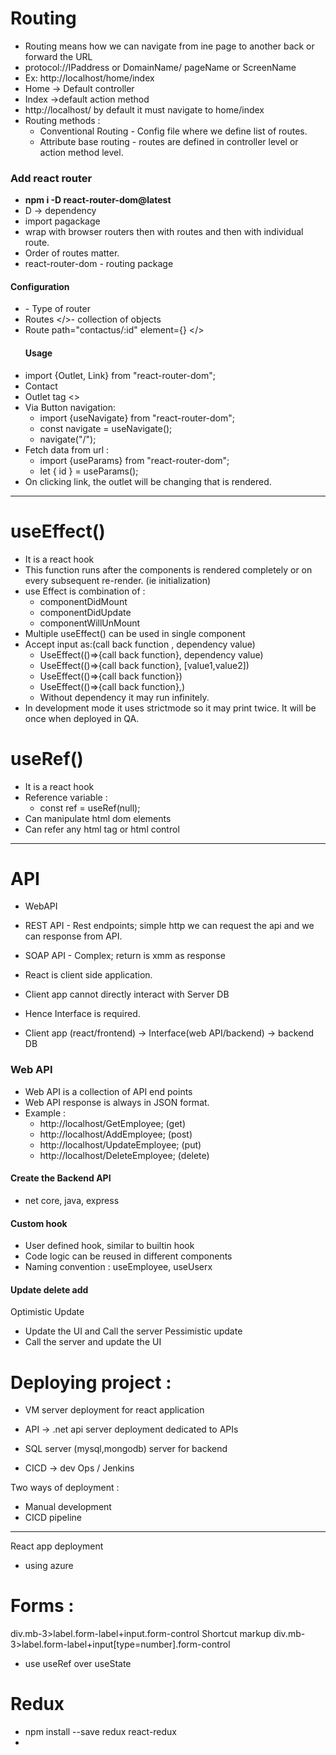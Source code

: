 # Routing

- Routing means how we can navigate from ine page to another back or forward the URL
- protocol://IPaddress or DomainName/ pageName or ScreenName
- Ex: http://localhost/home/index
- Home -> Default controller
- Index ->default action method
- http://localhost/ by default it must navigate to home/index
- Routing methods :
  - Conventional Routing - Config file where we define list of routes.
  - Attribute base routing - routes are defined in controller level or action method level.
  
### Add react router
- **npm i -D react-router-dom@latest**
- D -> dependency
- import pagackage
- wrap with browser routers then with routes and then with individual route.
- Order of routes matter.
- react-router-dom - routing package
#### **Configuration**
- <BrowserRouter> - Type of router
- Routes </>- collection of objects
- Route path="contactus/:id" element={<contact/>} </>
  #### **Usage**
- import {Outlet, Link} from "react-router-dom";
- <Link to="/contactus/67">Contact</Link>
- Outlet  tag <>
- Via Button navigation: 
  - import {useNavigate} from "react-router-dom";
  - const navigate = useNavigate();
  - navigate("/");
- Fetch data from url :
  - import {useParams} from "react-router-dom";
  - let { id } = useParams();
- On clicking link, the outlet will be changing that is rendered.

---

# useEffect()
- It is a react hook
- This function runs after the components is rendered completely or on every subsequent re-render. (ie initialization)
- use Effect is combination of :
  - componentDidMount
  - componentDidUpdate
  - componentWillUnMount
- Multiple useEffect() can be used in single component
- Accept input as:(call back function , dependency value)
  - UseEffect(()=>{call back function}, dependency value)
  - UseEffect(()=>{call back function}, [value1,value2])
  - UseEffect(()=>{call back function})
  - UseEffect(()=>{call back function},)
  - Without dependency it may run infinitely.
- In development mode it uses strictmode so it may print twice. It will be once when deployed in QA.

# useRef()
- It is a react hook
- Reference variable :
  - const ref = useRef<type>(null);
- Can manipulate html dom elements
- Can refer any html tag or html control

---

# API 
- WebAPI
- REST API - Rest endpoints; simple http we can request the api and we can response from API.
- SOAP API - Complex; return is xmm as response

- React is client side application.
- Client app cannot directly interact with Server DB
- Hence Interface is required.
- Client app (react/frontend) -> Interface(web API/backend) -> backend DB

### Web API
- Web API is a collection of API end points
- Web API response is always in JSON format.
- Example : 
  - http://localhost/GetEmployee;     (get)
  - http://localhost/AddEmployee;     (post)
  - http://localhost/UpdateEmployee;  (put)
  - http://localhost/DeleteEmployee;  (delete)

#### Create the Backend API
- net core, java, express

#### Custom hook
- User defined hook, similar to builtin hook
- Code logic can be reused in different components
- Naming convention : useEmployee, useUserx

#### Update delete add
Optimistic Update
- Update the UI and Call the server
Pessimistic update
- Call the server and update the UI


# Deploying project :
- VM server deployment for react application
- API -> .net api server deployment dedicated to APIs
- SQL server (mysql,mongodb) server for backend

- CICD -> dev Ops / Jenkins 

Two ways of deployment :
- Manual development
- CICD pipeline
---
React app deployment
- using azure

# Forms :
div.mb-3>label.form-label+input.form-control
Shortcut markup
div.mb-3>label.form-label+input[type=number].form-control
- use useRef over useState

# Redux
- npm install --save redux react-redux
- 